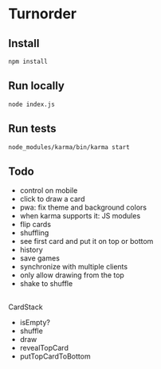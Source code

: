 # Turnorder

## Install

`npm install`

## Run locally

`node index.js`

## Run tests

`node_modules/karma/bin/karma start`

## Todo

- control on mobile
- click to draw a card
- pwa: fix theme and background colors
- when karma supports it: JS modules
- flip cards
- shuffling
- see first card and put it on top or bottom
- history
- save games
- synchronize with multiple clients
- only allow drawing from the top
- shake to shuffle



##


CardStack

- isEmpty?
- shuffle
- draw
- revealTopCard
- putTopCardToBottom

